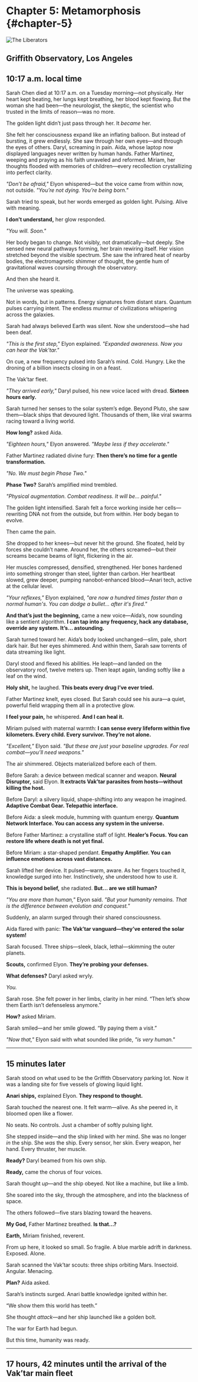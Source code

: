 # Chapter 5: Metamorphosis {#chapter-5}

![The Liberators](../../assets/chapter_05_revelation.jpg)

## Griffith Observatory, Los Angeles

## 10:17 a.m. local time

Sarah Chen died at 10:17 a.m. on a Tuesday morning—not physically. Her heart kept beating, her lungs kept breathing, her
blood kept flowing. But the woman she had been—the neurologist, the skeptic, the scientist who trusted in the limits of
reason—was no more.

The golden light didn’t just pass through her. It *became* her.

She felt her consciousness expand like an inflating balloon. But instead of bursting, it grew endlessly. She saw through
her own eyes—and through the eyes of others. Daryl, screaming in pain. Aida, whose laptop now displayed languages never
written by human hands. Father Martinez, weeping and praying as his faith unraveled and reformed. Miriam, her thoughts
flooded with memories of children—every recollection crystallizing into perfect clarity.

*"Don’t be afraid,"* Elyon whispered—but the voice came from within now, not outside. *"You’re not dying. You’re being
born."*

Sarah tried to speak, but her words emerged as golden light. Pulsing. Alive with meaning.

**I don’t understand,** her glow responded.

*"You will. Soon."*

Her body began to change. Not visibly, not dramatically—but deeply. She sensed new neural pathways forming, her brain
rewiring itself. Her vision stretched beyond the visible spectrum. She saw the infrared heat of nearby bodies, the
electromagnetic shimmer of thought, the gentle hum of gravitational waves coursing through the observatory.

And then she heard it.

The universe was speaking.

Not in words, but in patterns. Energy signatures from distant stars. Quantum pulses carrying intent. The endless murmur
of civilizations whispering across the galaxies.

Sarah had always believed Earth was silent. Now she understood—she had been deaf.

*"This is the first step,"* Elyon explained. *"Expanded awareness. Now you can hear the Vak'tar."*

On cue, a new frequency pulsed into Sarah’s mind. Cold. Hungry. Like the droning of a billion insects closing in on a
feast.

The Vak’tar fleet.

*"They arrived early,"* Daryl pulsed, his new voice laced with dread. **Sixteen hours early.**

Sarah turned her senses to the solar system’s edge. Beyond Pluto, she saw them—black ships that devoured light.
Thousands of them, like viral swarms racing toward a living world.

**How long?** asked Aida.

*"Eighteen hours,"* Elyon answered. *"Maybe less if they accelerate."*

Father Martinez radiated divine fury: **Then there’s no time for a gentle transformation.**

*"No. We must begin Phase Two."*

**Phase Two?** Sarah’s amplified mind trembled.

*"Physical augmentation. Combat readiness. It will be… painful."*

The golden light intensified. Sarah felt a force working inside her cells—rewriting DNA not from the outside, but from
within. Her body began to evolve.

Then came the pain.

She dropped to her knees—but never hit the ground. She floated, held by forces she couldn’t name. Around her, the others
screamed—but their screams became beams of light, flickering in the air.

Her muscles compressed, densified, strengthened. Her bones hardened into something stronger than steel, lighter than
carbon. Her heartbeat slowed, grew deeper, pumping nanobot-enhanced blood—Anari tech, active at the cellular level.

*"Your reflexes,"* Elyon explained, *"are now a hundred times faster than a normal human's. You can dodge a bullet…
after it's fired."*

**And that’s just the beginning,** came a new voice—Aida’s, now sounding like a sentient algorithm. **I can tap into any
frequency, hack any database, override any system. It’s… astounding.**

Sarah turned toward her. Aida’s body looked unchanged—slim, pale, short dark hair. But her eyes shimmered. And within
them, Sarah saw torrents of data streaming like light.

Daryl stood and flexed his abilities. He leapt—and landed on the observatory roof, twelve meters up. Then leapt again,
landing softly like a leaf on the wind.

**Holy shit,** he laughed. **This beats every drug I’ve ever tried.**

Father Martinez knelt, eyes closed. But Sarah could see his aura—a quiet, powerful field wrapping them all in a
protective glow.

**I feel your pain,** he whispered. **And I can heal it.**

Miriam pulsed with maternal warmth: **I can sense every lifeform within five kilometers. Every child. Every survivor.
They’re not alone.**

*"Excellent,"* Elyon said. *"But these are just your baseline upgrades. For real combat—you’ll need weapons."*

The air shimmered. Objects materialized before each of them.

Before Sarah: a device between medical scanner and weapon. **Neural Disruptor,** said Elyon. **It extracts Vak’tar
parasites from hosts—without killing the host.**

Before Daryl: a silvery liquid, shape-shifting into any weapon he imagined. **Adaptive Combat Gear. Telepathic
interface.**

Before Aida: a sleek module, humming with quantum energy. **Quantum Network Interface. You can access any system in the
universe.**

Before Father Martinez: a crystalline staff of light. **Healer’s Focus. You can restore life where death is not yet
final.**

Before Miriam: a star-shaped pendant. **Empathy Amplifier. You can influence emotions across vast distances.**

Sarah lifted her device. It pulsed—warm, aware. As her fingers touched it, knowledge surged into her. Instinctively, she
understood how to use it.

**This is beyond belief,** she radiated. **But… are we still human?**

*"You are more than human,"* Elyon said. *"But your humanity remains. That is the difference between evolution and
conquest."*

Suddenly, an alarm surged through their shared consciousness.

Aida flared with panic: **The Vak’tar vanguard—they’ve entered the solar system!**

Sarah focused. Three ships—sleek, black, lethal—skimming the outer planets.

**Scouts,** confirmed Elyon. **They’re probing your defenses.**

**What defenses?** Daryl asked wryly.

*You.*

Sarah rose. She felt power in her limbs, clarity in her mind. “Then let’s show them Earth isn’t defenseless anymore.”

**How?** asked Miriam.

Sarah smiled—and her smile glowed. “By paying them a visit.”

*"Now that,"* Elyon said with what sounded like pride, *"is very human."*

---

## 15 minutes later

Sarah stood on what used to be the Griffith Observatory parking lot. Now it was a landing site for five vessels of
glowing liquid light.

**Anari ships,** explained Elyon. **They respond to thought.**

Sarah touched the nearest one. It felt warm—alive. As she peered in, it bloomed open like a flower.

No seats. No controls. Just a chamber of softly pulsing light.

She stepped inside—and the ship linked with her mind. She was no longer *in* the ship. She *was* the ship. Every sensor,
her skin. Every weapon, her hand. Every thruster, her muscle.

**Ready?** Daryl beamed from his own ship.

**Ready,** came the chorus of four voices.

Sarah thought *up*—and the ship obeyed. Not like a machine, but like a limb.

She soared into the sky, through the atmosphere, and into the blackness of space.

The others followed—five stars blazing toward the heavens.

**My God,** Father Martinez breathed. **Is that…?**

**Earth,** Miriam finished, reverent.

From up here, it looked so small. So fragile. A blue marble adrift in darkness. Exposed. Alone.

Sarah scanned the Vak’tar scouts: three ships orbiting Mars. Insectoid. Angular. Menacing.

**Plan?** Aida asked.

Sarah’s instincts surged. Anari battle knowledge ignited within her.

“We show them this world has teeth.”

She thought *attack*—and her ship launched like a golden bolt.

The war for Earth had begun.

But this time, humanity was ready.

---

## 17 hours, 42 minutes until the arrival of the Vak’tar main fleet